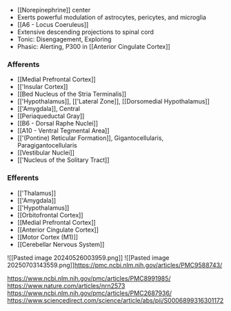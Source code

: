 - [[Norepinephrine]] center
- Exerts powerful modulation of astrocytes, pericytes, and microglia
- [[A6 - Locus Coeruleus]]
- Extensive descending projections to spinal cord
- Tonic: Disengagement, Exploring
- Phasic: Alerting, P300 in [[Anterior Cingulate Cortex]]
### Afferents
- [[Medial Prefrontal Cortex]]
- [['Insular Cortex]]
- [[Bed Nucleus of the Stria Terminalis]]
- [['Hypothalamus]], [['Lateral Zone]], [[Dorsomedial Hypothalamus]]
- [['Amygdala]], Central
- [[Periaqueductal Gray]]
- [[B6 - Dorsal Raphe Nuclei]]
- [[A10 - Ventral Tegmental Area]]
- [['(Pontine) Reticular Formation]], Gigantocellularis, Paragigantocellularis
- [[Vestibular Nuclei]]
- [['Nucleus of the Solitary Tract]]
### Efferents
- [['Thalamus]]
- [['Amygdala]]
- [['Hypothalamus]]
- [[Orbitofrontal Cortex]]
- [[Medial Prefrontal Cortex]]
- [[Anterior Cingulate Cortex]]
- [[Motor Cortex (M1)]]
- [[Cerebellar Nervous System]]

![[Pasted image 20240526003959.png]]
![[Pasted image 20250703143559.png]]https://pmc.ncbi.nlm.nih.gov/articles/PMC9588743/

https://www.ncbi.nlm.nih.gov/pmc/articles/PMC8991985/
https://www.nature.com/articles/nrn2573
https://www.ncbi.nlm.nih.gov/pmc/articles/PMC2687936/
https://www.sciencedirect.com/science/article/abs/pii/S0006899316301172